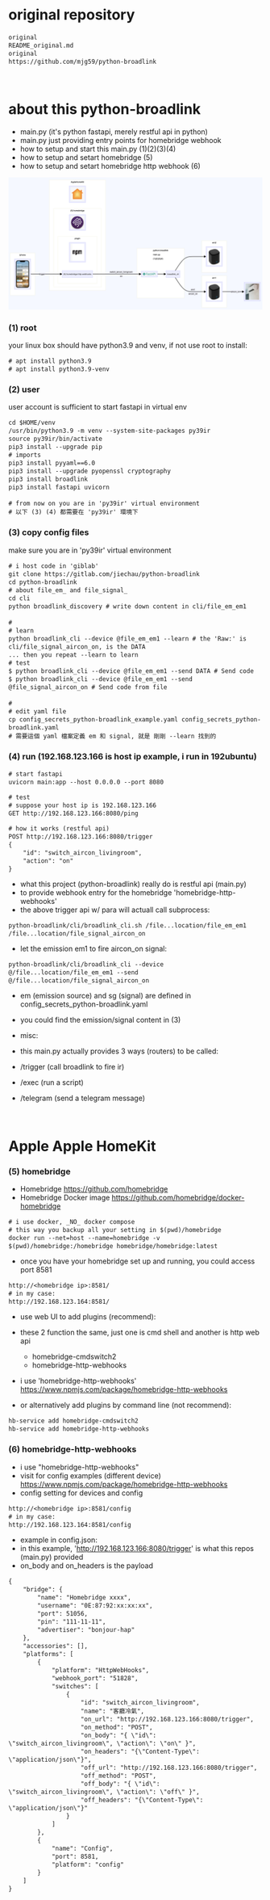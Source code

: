 
# original repository

```
original 
README_original.md
original
https://github.com/mjg59/python-broadlink
```

<br/>

# about this python-broadlink

- main.py (it's python fastapi, merely restful api in python)
- main.py just providing entry points for homebridge webhook
- how to setup and start this main.py (1)(2)(3)(4)
- how to setup and setart homebridge (5)
- how to setup and setart homebridge http webhook (6)

![from repo](img/img1.png)


### (1) root

your linux box should have python3.9 and venv, if not use root to install:

```
# apt install python3.9
# apt install python3.9-venv
```

### (2) user

user account is sufficient to start fastapi in virtual env

```
cd $HOME/venv
/usr/bin/python3.9 -m venv --system-site-packages py39ir
source py39ir/bin/activate
pip3 install --upgrade pip
# imports 
pip3 install pyyaml==6.0
pip3 install --upgrade pyopenssl cryptography
pip3 install broadlink
pip3 install fastapi uvicorn

# from now on you are in 'py39ir' virtual environment
# 以下 (3) (4) 都需要在 'py39ir' 環境下
```

### (3) copy config files

make sure you are in 'py39ir' virtual environment

```
# i host code in 'giblab'
git clone https://gitlab.com/jiechau/python-broadlink
cd python-broadlink
# about file_em_ and file_signal_
cd cli
python broadlink_discovery # write down content in cli/file_em_em1

#
# learn
python broadlink_cli --device @file_em_em1 --learn # the 'Raw:' is cli/file_signal_aircon_on, is the DATA
... then you repeat --learn to learn
# test
$ python broadlink_cli --device @file_em_em1 --send DATA # Send code
$ python broadlink_cli --device @file_em_em1 --send @file_signal_aircon_on # Send code from file

#
# edit yaml file
cp config_secrets_python-broadlink_example.yaml config_secrets_python-broadlink.yaml
# 需要這個 yaml 檔案定義 em 和 signal, 就是 剛剛 --learn 找到的
```

### (4) run (192.168.123.166 is host ip example, i run in 192ubuntu)

```
# start fastapi
uvicorn main:app --host 0.0.0.0 --port 8080
```

```
# test 
# suppose your host ip is 192.168.123.166
GET http://192.168.123.166:8080/ping
```

```
# how it works (restful api)
POST http://192.168.123.166:8080/trigger
{
    "id": "switch_aircon_livingroom",
    "action": "on"
}
```

- what this project (python-broadlink) really do is restful api (main.py) 
- to provide webhook entry for the homebridge 'homebridge-http-webhooks'
- the above trigger api w/ para will actuall call subprocess:

```
python-broadlink/cli/broadlink_cli.sh /file...location/file_em_em1 /file...location/file_signal_aircon_on
```

- let the emission em1 to fire aircon_on signal:

```
python-broadlink/cli/broadlink_cli --device @/file...location/file_em_em1 --send @/file...location/file_signal_aircon_on
```

- em (emission source) and sg (signal) are defined in config_secrets_python-broadlink.yaml
- you could find the emission/signal content in (3)

- misc:
- this main.py actually provides 3 ways (routers) to be called:
- /trigger (call broadlink to fire ir)
- /exec (run a script)
- /telegram (send a telegram message)


<br/>

# Apple Apple HomeKit

### (5) homebridge

- Homebridge https://github.com/homebridge 
- Homebridge Docker image https://github.com/homebridge/docker-homebridge

```
# i use docker, _NO_ docker compose
# this way you backup all your setting in $(pwd)/homebridge
docker run --net=host --name=homebridge -v $(pwd)/homebridge:/homebridge homebridge/homebridge:latest
```

- once you have your homebridge set up and running, you could access port 8581

```
http://<homebridge ip>:8581/
# in my case:
http://192.168.123.164:8581/
```

- use web UI to add plugins (recommend):
- these 2 function the same, just one is cmd shell and another is http web api
    * homebridge-cmdswitch2
    * homebridge-http-webhooks
- i use 'homebridge-http-webhooks' https://www.npmjs.com/package/homebridge-http-webhooks

- or alternatively add plugins by command line (not recommend):
```
hb-service add homebridge-cmdswitch2
hb-service add homebridge-http-webhooks
```



### (6) homebridge-http-webhooks


- i use "homebridge-http-webhooks" 
- visit for config examples (different device) https://www.npmjs.com/package/homebridge-http-webhooks
- config setting for devices and config

```
http://<homebridge ip>:8581/config
# in my case:
http://192.168.123.164:8581/config
```

- example in config.json:
- in this example, 'http://192.168.123.166:8080/trigger' is what this repos (main.py) provided
- on_body and on_headers is the payload

```
{
    "bridge": {
        "name": "Homebridge xxxx",
        "username": "0E:87:92:xx:xx:xx",
        "port": 51056,
        "pin": "111-11-11",
        "advertiser": "bonjour-hap"
    },
    "accessories": [],
    "platforms": [
        {
            "platform": "HttpWebHooks",
            "webhook_port": "51828",
            "switches": [
                {
                    "id": "switch_aircon_livingroom",
                    "name": "客廳冷氣",
                    "on_url": "http://192.168.123.166:8080/trigger",
                    "on_method": "POST",
                    "on_body": "{ \"id\": \"switch_aircon_livingroom\", \"action\": \"on\" }",
                    "on_headers": "{\"Content-Type\": \"application/json\"}",
                    "off_url": "http://192.168.123.166:8080/trigger",
                    "off_method": "POST",
                    "off_body": "{ \"id\": \"switch_aircon_livingroom\", \"action\": \"off\" }",
                    "off_headers": "{\"Content-Type\": \"application/json\"}"
                }
            ]
        },
        {
            "name": "Config",
            "port": 8581,
            "platform": "config"
        }
    ]
}
```



